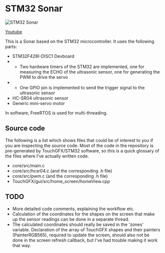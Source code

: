# STM32 Sonar
![STM32 Sonar](https://i.imgur.com/Tw5jVzE.png)

[Youtube](https://www.youtube.com/watch?v=_OT8yEqTaM0)

This is a Sonar based on the STM32 microcontroller. It uses the following parts:
* STM32F428I-DISC1 Devboard
* * Two hardware timers of the STM32 are implemented, one for measuring the ECHO of the ultrasonic sensor, one for generating the PWM to drive the servo
* * One GPIO pin is implemented to send the trigger signal to the ultrasonic sensor
* HC-SR04 ultrasonic sensor
* Generic mini-servo motor

In software, FreeRTOS is used for multi-threading.

## Source code

The following is a list which shows files that could be of interest to you if you are inspecting the source code. Most of the code in the repository is pre-generated by TouchGFX/STM32 software, so this is a quick glossary of the files where I've actually written code.
* core/src/main.c
* core/src/hcsr04.c (and the corresponding .h file)
* core/src/pwm.c (and the corresponding .h file)
* TouchGFX/gui/src/home_screen/homeView.cpp

## TODO

* More detailed code comments, explaining the workflow etc.
* Calculation of the coordinates for the shapes on the screen that make up the sensor readings can be done in a separate thread. 
* The calculated coordinates should really be saved in the 'zones' variable. Declaration of the array of TouchGFX shapes and their painters (PainterRGB565), required to update the screen, should also not be done in the screen refresh callback, but I've had trouble making it work that way.
